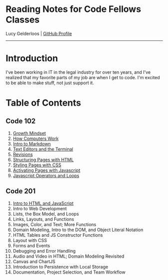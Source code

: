 # Reading Notes for Code Fellows Classes

Lucy Gelderloos \| [GitHub Profile](https://github.com/lucy-gelderloos)

---

# Introduction

I've been working in IT in the legal industry for over ten years, and I've realized that my favorite parts of my job are when I get to code. I'm excited to be able to make stuff, not just support it.

# Table of Contents

## Code 102

1. [Growth Mindset](https://lucy-gelderloos.github.io/reading-notes/growth-mindset.md)
2. [How Computers Work](https://lucy-gelderloos.github.io/reading-notes/computer-basics.md)
3. [Intro to Markdown](https://lucy-gelderloos.github.io/reading-notes/intro-to-markdown.md)
4. [Text Editors and the Terminal](https://lucy-gelderloos.github.io/reading-notes/text-editors-terminal.md)
5. [Revisions](https://lucy-gelderloos.github.io/reading-notes/intro-to-markdown.md)
6. [Structuring Pages with HTML](https://lucy-gelderloos.github.io/reading-notes/html-structure.md)
7. [Styling Pages with CSS](https://lucy-gelderloos.github.io/reading-notes/css-styling.md)
8. [Activating Pages with Javascript](https://lucy-gelderloos.github.io/reading-notes/javscript.md)
9. [Javascript Operators and Loops](https://lucy-gelderloos.github.io/reading-notes/js-expressions-operators-loops.md)

## Code 201

1. [Intro to HTML and JavaScript](https://lucy-gelderloos.github.io/reading-notes/class-01.md)
2. Intro to Web Development
3. Lists, the Box Model, and Loops
4. Links, Layouts, and Functions
5. Images, Color, and Text; More Functions
6. Domain Modeling, Intro to the DOM, and Object Literal Notation
7. HTML Tables and JS Constructor Functions
8. Layout with CSS
9. Forms and Events
10. Debugging and Error Handling
11. Audio and Video in HTML; Domain Modeling Revisited
12. Canvas and ChartJS
13. Introduction to Persistence with Local Storage
14. Documentation, Project Selection, and Team Workflow